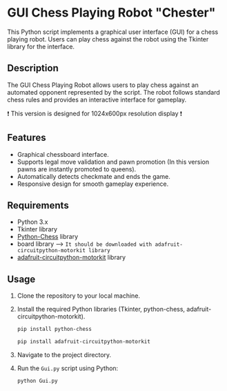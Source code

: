 # GUI Chess Playing Robot "Chester"

This Python script implements a graphical user interface (GUI) for a chess playing robot. Users can play chess against the robot using the Tkinter library for the interface.

## Description

The GUI Chess Playing Robot allows users to play chess against an automated opponent represented by the script. The robot follows standard chess rules and provides an interactive interface for gameplay.

:exclamation:
This version is designed for 1024x600px resolution display
:exclamation:

## Features

- Graphical chessboard interface.
- Supports legal move validation and pawn promotion (In this version pawns are instantly promoted to queens).
- Automatically detects checkmate and ends the game.
- Responsive design for smooth gameplay experience.

## Requirements

- Python 3.x
- Tkinter library
- [Python-Chess](# "https://python-chess.readthedocs.io/en/latest/") library
- board library --> `It should be downloaded with adafruit-circuitpython-motorkit library`
- [adafruit-circuitpython-motorkit](# "https://docs.circuitpython.org/projects/motorkit/en/latest/") library

## Usage

1. Clone the repository to your local machine.
2. Install the required Python libraries (Tkinter, python-chess, adafruit-circuitpython-motorkit).
   ```bash
   pip install python-chess
   ```
   ```bash
   pip install adafruit-circuitpython-motorkit
   ```

3. Navigate to the project directory.
4. Run the `Gui.py` script using Python:
   ```bash
   python Gui.py
